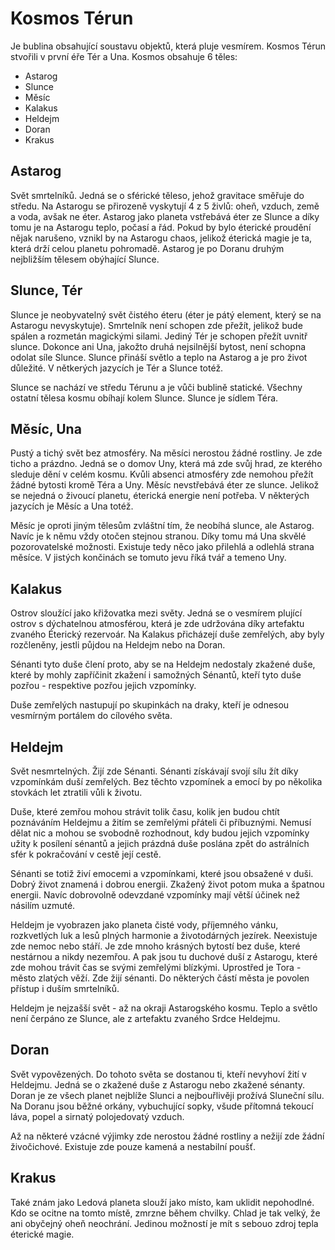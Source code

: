 # Kosmos Térun

Je bublina obsahující soustavu objektů, která pluje vesmírem.
Kosmos Térun stvořili v první éře Tér a Una.
Kosmos obsahuje 6 těles:

* Astarog
* Slunce
* Měsíc
* Kalakus
* Heldejm
* Doran
* Krakus

## Astarog

Svět smrtelníků.
Jedná se o sférické těleso, jehož gravitace směřuje do středu.
Na Astarogu se přirozeně vyskytují 4 z 5 živlů: oheň, vzduch, země a voda, avšak ne éter.
Astarog jako planeta vstřebává éter ze Slunce a díky tomu je na Astarogu teplo, počasí a řád.
Pokud by bylo éterické proudění nějak narušeno, vznikl by na Astarogu chaos, jelikož éterická magie je ta, která drží celou planetu pohromadě.
Astarog je po Doranu druhým nejbližším tělesem obýhající Slunce.

## Slunce, Tér

Slunce je neobyvatelný svět čistého éteru (éter je pátý element, který se na Astarogu nevyskytuje).
Smrtelník není schopen zde přežít, jelikož bude spálen a rozmetán magickými silami.
Jediný Tér je schopen přežít uvnitř slunce.
Dokonce ani Una, jakožto druhá nejsilnější bytost, není schopna odolat síle Slunce.
Slunce přináší světlo a teplo na Astarog a je pro život důležité. V nětkerých jazycích je Tér a Slunce totéž.

Slunce se nachází ve středu Térunu a je vůči bublině statické.
Všechny ostatní tělesa kosmu obíhají kolem Slunce.
Slunce je sídlem Téra.

## Měsíc, Una

Pustý a tichý svět bez atmosféry.
Na měsíci nerostou žádné rostliny.
Je zde ticho a prázdno. Jedná se o domov Uny, která má zde svůj hrad, ze kterého sleduje dění v celém kosmu.
Kvůli absenci atmosféry zde nemohou přežít žádné bytosti kromě Téra a Uny.
Měsíc nevstřebává éter ze slunce. Jelikož se nejedná o živoucí planetu, éterická energie není potřeba. V některých jazycích je Měsíc a Una totéž.

Měsíc je oproti jiným tělesům zvláštní tím, že neobíhá slunce, ale Astarog.
Navíc je k němu vždy otočen stejnou stranou.
Díky tomu má Una skvělé pozorovatelské možnosti. Existuje tedy něco jako přilehlá a odlehlá strana měsíce. V jistých končinách se tomuto jevu říká tvář a temeno Uny.

## Kalakus

Ostrov sloužící jako křižovatka mezi světy.
Jedná se o vesmírem plující ostrov s dýchatelnou atmosférou, která je zde udržována díky artefaktu zvaného Éterický rezervoár.
Na Kalakus přicházejí duše zemřelých, aby byly rozčleněny, jestli půjdou na Heldejm nebo na Doran.

Sénanti tyto duše člení proto, aby se na Heldejm nedostaly zkažené duše, které by mohly zapříčinit zkažení i samožných Sénantů, kteří tyto duše pozřou - respektive pozřou jejich vzpomínky.

Duše zemřelých nastupují po skupinkách na draky, kteří je odnesou vesmírným portálem do cílového světa.

## Heldejm

Svět nesmrtelných.
Žijí zde Sénanti.
Sénanti získávají svojí sílu žít díky vzpomínkám duší zemřelých.
Bez těchto vzpomínek a emocí by po několika stovkách let ztratili vůli k životu.

Duše, které zemřou mohou strávit tolik času, kolik jen budou chtít poznáváním Heldejmu a žitím se zemřelými přáteli či příbuznými.
Nemusí dělat nic a mohou se svobodně rozhodnout, kdy budou jejich vzpomínky užity k posílení sénantů a jejich prázdná duše poslána zpět do astrálních sfér k pokračování v cestě její cestě.

Sénanti se totiž živí emocemi a vzpomínkami, které jsou obsažené v duši.
Dobrý život znamená i dobrou energii.
Zkažený život potom muka a špatnou energii.
Navíc dobrovolně odevzdané vzpomínky mají větší účinek než násilím uzmuté.

Heldejm je vyobrazen jako planeta čisté vody, příjemného vánku, rozkvetlých luk a lesů plných harmonie a životodárných jezírek.
Neexistuje zde nemoc nebo stáří.
Je zde mnoho krásných bytostí bez duše, které nestárnou a nikdy nezemřou. A pak jsou tu duchové duší z Astarogu, které zde mohou trávit čas se svými zemřelými blízkými.
Uprostřed je Tora - město zlatých věží.
Zde žijí sénanti.
Do některých částí města je povolen přístup i duším smrtelníků.

Heldejm je nejzašší svět - až na okraji Astarogského kosmu.
Teplo a světlo není čerpáno ze Slunce, ale z artefaktu zvaného Srdce Heldejmu.

## Doran

Svět vypovězených.
Do tohoto světa se dostanou ti, kteří nevyhoví žití v Heldejmu.
Jedná se o zkažené duše z Astarogu nebo zkažené sénanty.
Doran je ze všech planet nejblíže Slunci a nejbouřlivěji prožívá Sluneční sílu.
Na Doranu jsou běžné orkány, vybuchující sopky, všude přítomná tekoucí láva, popel a sirnatý polojedovatý vzduch.

Až na některé vzácné výjimky zde nerostou žádné rostliny a nežijí zde žádní živočichové.
Existuje zde pouze kamená a nestabilní poušť.

## Krakus

Také znám jako Ledová planeta slouží jako místo, kam uklidit nepohodlné.
Kdo se ocitne na tomto místě, zmrzne během chvilky.
Chlad je tak velký, že ani obyčejný oheň neochrání.
Jedinou možností je mít s sebouo zdroj tepla éterické magie.

